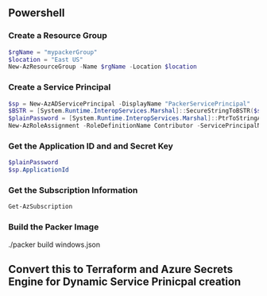 ## Powershell
### Create a Resource Group
```powershell
$rgName = "mypackerGroup"
$location = "East US"
New-AzResourceGroup -Name $rgName -Location $location
```

### Create a Service Principal
```powershell
$sp = New-AzADServicePrincipal -DisplayName "PackerServicePrincipal"
$BSTR = [System.Runtime.InteropServices.Marshal]::SecureStringToBSTR($sp.Secret)
$plainPassword = [System.Runtime.InteropServices.Marshal]::PtrToStringAuto($BSTR)
New-AzRoleAssignment -RoleDefinitionName Contributor -ServicePrincipalName $sp.ApplicationId
```

### Get the Application ID and and Secret Key
```powershell
$plainPassword
$sp.ApplicationId
```

### Get the Subscription Information
```powershell
Get-AzSubscription
```
### Build the Packer Image
./packer build windows.json

## Convert this to Terraform and Azure Secrets Engine for Dynamic Service Prinicpal creation

